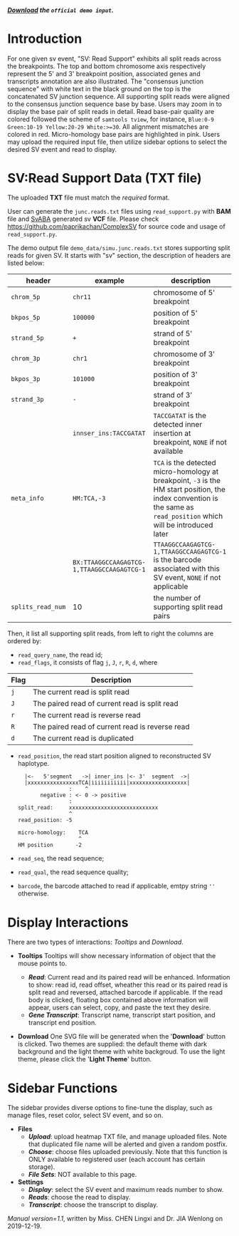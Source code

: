 ##### [Download](https://raw.githubusercontent.com/Nobel-Justin/Oviz-Bio-demo/master/SV_Read_Support/demo_data/demo.junc.reads.txt) the `official demo input`.

# Introduction
For one given sv event, "SV: Read Support" exhibits all split reads across the breakpoints.  The top and bottom chromosome axis respectively represent the 5' and 3' breakpoint position, associated genes and transcripts annotation are also illustrated. The "consensus junction sequence" with white text in the black ground on the top is the concatenated SV junction sequence. All supporting split reads were aligned to the consensus junction sequence base by base. Users may zoom in to display the base pair of split reads in detail. Read base-pair quality are colored followed the scheme of `samtools tview`, for instance, `Blue:0-9 Green:10-19 Yellow:20-29 White:>=30`. All alignment mismatches are colored in red. Micro-homology base pairs are highlighted in pink. Users may upload the required input file, then utilize sidebar options to select the desired SV event and read to display.

# SV:Read Support Data (TXT file)
The uploaded **TXT** file must match the *required* format.

User can generate the `junc.reads.txt` files using `read_support.py` with **BAM** file and [SvABA](https://github.com/walaj/svaba) generated sv **VCF** file. Please check https://github.com/paprikachan/ComplexSV for source code and usage of `read_support.py`.

The demo output file `demo_data/simu.junc.reads.txt` stores supporting split reads for given SV. It starts with "sv" section,  the description of headers are listed below:

|header|example|description|
|---|---|---|  
| `chrom_5p` | `chr11` | chromosome of 5' breakpoint |
| `bkpos_5p` | `100000`| position of 5' breakpoint |
| `strand_5p` | `+` | strand of 5' breakpoint |
| `chrom_3p` | `chr1` | chromosome of 3' breakpoint |
| `bkpos_3p` | `101000` | position of  3' breakpoint |
| `strand_3p` | `-` |  strand of 3' breakpoint |
|| `innser_ins:TACCGATAT` | `TACCGATAT` is the detected inner insertion at breakpoint, `NONE` if not available |
| `meta_info` | `HM:TCA,-3` | `TCA` is the detected micro-homology at breakpoint, `-3` is the HM start position, the index convention is the same as `read_position` which will be introduced later |
|| `BX:TTAAGGCCAAGAGTCG-1,TTAAGGCCAAGAGTCG-1` | `TTAAGGCCAAGAGTCG-1,TTAAGGCCAAGAGTCG-1` is the barcode associated with this SV event, `NONE` if not applicable |
| `splits_read_num` | 10 | the number of supporting split read pairs |

Then, it list all supporting split reads, from left to right the columns are ordered by:
+ `read_query_name`, the read id;
+ `read_flags`, it consists of flag `j`, `J`, `r`, `R`, `d`, where

|Flag|Description|
|---|---|
|`j`|The current read is split read|
|`J`|The paired read of current read is split read|
|`r`|The current read is reverse read|
|`R`|The paired read of current read is reverse read|
|`d`|The current read is duplicated|

+ `read_position`, the read start position aligned to reconstructed SV haplotype.


  ```
    |<-   5'segment   ->| inner_ins |<- 3'  segment  ->|
    |xxxxxxxxxxxxxxxxTCA|iiiiiiiiiii|xxxxxxxxxxxxxxxxxx|
                  :    ^
         negative : <- 0 -> positive
                  :
  split_read:     xxxxxxxxxxxxxxxxxxxxxxxxxxxx
                  ^
  read_position: -5
                     
  micro-homology:    TCA   
                     ^
  HM position       -2
  ```
  
+ `read_seq`, the read sequence;
+ `read_qual`, the read sequence quality;
+ `barcode`, the barcode attached to read if applicable, emtpy string `''` otherwise.

# Display Interactions
There are two types of interactions: *Tooltips* and *Download*.

- **Tooltips**
  Tooltips will show necessary information of object that the mouse points to.
  + __*Read*__: Current read and its paired read will be enhanced. Information to show: read id, read offset, wheather this read or its paired read is split read and reversed, attached barcode if applicable. If the read body is clicked, floating box contained above information will appear, users can select, copy, and paste the text they desire.
  + __*Gene Transcript*__: Transcript name, transcript start position, and transcript end position.
  
- **Download**
  One SVG file will be generated when the '**Download**' button is clicked. Two themes are supplied: the default theme with dark background and the light theme with white backgroud. To use the light theme, please click the '**Light Theme**' button.

# Sidebar Functions
The sidebar provides diverse options to fine-tune the display, such as manage files, reset color, select SV event, and so on.

- **Files**
  + __*Upload*__: upload heatmap TXT file, and manage uploaded files. Note that duplicated file name will be alerted and given a random postfix.
  + __*Choose*__: choose files uploaded previously. Note that this function is ONLY available to registered user (each account has certain storage).
  + __*File Sets*__: NOT available to this page.
- **Settings**
  + __*Display*__: select the SV event and maximum reads number to show.
  + __*Reads*__: choose the read to display.
  + __*Transcript*__: choose the transcript to display.

*Manual version=1.1*, written by Miss. CHEN Lingxi and Dr. JIA Wenlong on 2019-12-19.
